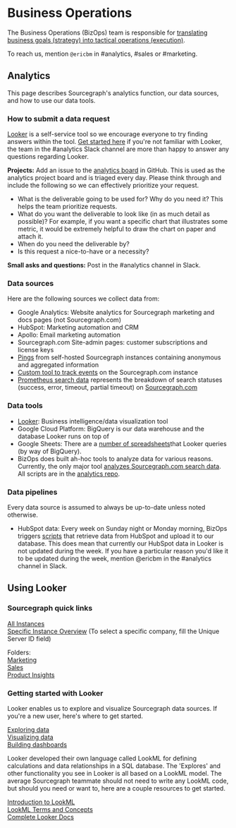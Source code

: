 # Business Operations

The Business Operations (BizOps) team is responsible for [translating business goals (strategy) into tactical operations (execution)](https://medium.com/business-startup-development-and-more/why-your-startup-also-needs-a-bizops-team-5d2e7d436a0).

To reach us, mention `@ericbm` in #analytics, #sales or #marketing.
## Analytics

This page describes Sourcegraph's analytics function, our data sources, and how to use our data tools.

### How to submit a data request

[Looker](https://sourcegraph.looker.com/) is a self-service tool so we encourage everyone to try finding answers within the tool. [Get started here](#using-looker) if you're not familiar with Looker, the team in the #analytics Slack channel are more than happy to answer any questions regarding Looker. 

**Projects:** Add an issue to the [analytics board](https://github.com/sourcegraph/analytics/issues) in GitHub. This is used as the analytics project board and is triaged every day. Please think through and include the following so we can effectively prioritize your request.
- What is the deliverable going to be used for? Why do you need it? This helps the team prioritize requests. 
- What do you want the deliverable to look like (in as much detail as possible)? For example, if you want a specific chart that illustrates some metric, it would be extremely helpful to draw the chart on paper and attach it.
- When do you need the deliverable by? 
- Is this request a nice-to-have or a necessity?

**Small asks and questions:** Post in the #analytics channel in Slack. 

### Data sources

Here are the following sources we collect data from:

* Google Analytics: Website analytics for Sourcegraph marketing and docs pages (not Sourcegraph.com)
* HubSpot: Marketing automation and CRM
* Apollo: Email marketing automation
* Sourcegraph.com Site-admin pages: customer subscriptions and license keys
* [Pings](https://docs.sourcegraph.com/admin/pings) from self-hosted Sourcegraph instances containing anonymous and aggregated information
* [Custom tool to track events](https://github.com/sourcegraph/sourcegraph/issues/5486) on the Sourcegraph.com instance
* [Prometheus search data](https://sourcegraph.com/-/debug/grafana/d/0ZBSEmRWk/searcher?orgId=1&refresh=5s) represents the breakdown of search statuses (success, error, timeout, partial timeout) on [Sourcegraph.com](https://sourcegraph.com/search)

### Data tools

* [Looker](#using-looker): Business intelligence/data visualization tool
* Google Cloud Platform: BigQuery is our data warehouse and the database Looker runs on top of
* Google Sheets: There are a [number of spreadsheets](https://drive.google.com/drive/folders/1vOyhFO90FjHe-bwnHOZeljHLuhXL2BAv)that Looker queries (by way of BigQuery).
* BizOps does built ah-hoc tools to analyze data for various reasons. Currently, the only major tool [analyzes Sourcegraph.com search data](https://docs.google.com/spreadsheets/d/1C7ZMcurYv48CmKr_B1_rFNBdFazsxNq5c-wZMlUQjXQ/edit#gid=1679017494). All scripts are in the [analytics repo](https://github.com/sourcegraph/analytics). 

### Data pipelines

Every data source is assumed to always be up-to-date unless noted otherwise.  

* HubSpot data: Every week on Sunday night or Monday morning, BizOps triggers [scripts](https://github.com/sourcegraph/analytics/tree/master/HubSpot%20ETL) that retrieve data from HubSpot and upload it to our database. This does mean that currently our HubSpot data in Looker is not updated during the week. If you have a particular reason you'd like it to be updated during the week, mention @ericbm in the #analytics channel in Slack. 

## Using Looker

### Sourcegraph quick links

[All Instances](https://sourcegraph.looker.com/looks/436)<br/>
[Specific Instance Overview](https://sourcegraph.looker.com/dashboards/94?Unique%20Server%20ID=&Site%20ID=&filter_config=%7B%22Unique%20Server%20ID%22:%5B%7B%22type%22:%22%3D%22,%22values%22:%5B%7B%22constant%22:%22%22%7D,%7B%7D%5D,%22id%22:4%7D%5D,%22Site%20ID%22:%5B%7B%22type%22:%22%3D%22,%22values%22:%5B%7B%22constant%22:%22%22%7D,%7B%7D%5D,%22id%22:5%7D%5D%7D) (To select a specific company, fill the Unique Server ID field)<br/>

Folders:<br/>
[Marketing](https://sourcegraph.looker.com/folders/109)<br/>
[Sales](https://sourcegraph.looker.com/folders/114)<br/>
[Product Insights](https://sourcegraph.looker.com/folders/113)<br/>

### Getting started with Looker

Looker enables us to explore and visualize Sourcegraph data sources. If you're a new user, here's where to get started.

[Exploring data](http://www.looker.com/docs/exploring-data/exploring-data)<br/>
[Visualizing data](http://www.looker.com/docs/exploring-data/visualizing-query-results)<br/>
[Building dashboards](http://www.looker.com/docs/exploring-data/building-dashboards)<br/>

Looker developed their own language called LookML for defining calculations and data relationships in a SQL database. The 'Explores' and other functionality you see in Looker is all based on a LookML model.  The average Sourcegraph teammate should not need to write any LookML code, but should you need or want to, here are a couple resources to get started.

[Introduction to LookML](http://www.looker.com/docs/data-modeling/learning-lookml/what-is-lookml)<br/>
[LookML Terms and Concepts](http://www.looker.com/docs/data-modeling/learning-lookml/lookml-terms-and-concepts)<br/>
[Complete Looker Docs](http://www.looker.com/docs/reference)<br/>
